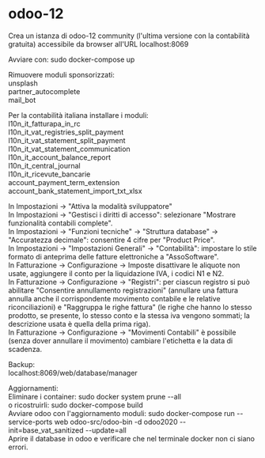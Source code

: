 # odoo-12

Crea un istanza di odoo-12 community (l'ultima versione con la contabilità gratuita) accessibile da browser all'URL localhost:8069

Avviare con:
sudo docker-compose up

Rimuovere moduli sponsorizzati:  
unsplash  
partner_autocomplete  
mail_bot

Per la contabilità italiana installare i moduli:  
l10n_it_fatturapa_in_rc  
l10n_it_vat_registries_split_payment  
l10n_it_vat_statement_split_payment  
l10n_it_vat_statement_communication  
l10n_it_account_balance_report  
l10n_it_central_journal  
l10n_it_ricevute_bancarie  
account_payment_term_extension  
account_bank_statement_import_txt_xlsx  

In Impostazioni -> "Attiva la modalità sviluppatore"  
In Impostazioni -> "Gestisci i diritti di accesso": selezionare "Mostrare funzionalità contabili complete".  
In Impostazioni -> "Funzioni tecniche" -> "Struttura database" -> "Accuratezza decimale": consentire 4 cifre per "Product Price".  
In Impostazioni -> "Impostazioni Generali" -> "Contabilità": impostare lo stile formato di anteprima delle fatture elettroniche a "AssoSoftware".  
In Fatturazione -> Configurazione -> Imposte disattivare le aliquote non usate, aggiungere il conto per la liquidazione IVA, i codici N1 e N2.  
In Fatturazione -> Configurazione -> "Registri": per ciascun registro si può abilitare "Consentire annullamento registrazioni" (annullare una fattura annulla anche il corrispondente movimento contabile e le relative riconciliazioni) e "Raggruppa le righe fattura" (le righe che hanno lo stesso prodotto, se presente, lo stesso conto e la stessa iva vengono sommati; la descrizione usata è quella della prima riga).  
In Fatturazione -> Configurazione -> "Movimenti Contabili" è possibile (senza dover annullare il movimento) cambiare l'etichetta e la data di scadenza.  

Backup:  
localhost:8069/web/database/manager

Aggiornamenti:  
Eliminare i container: sudo docker system prune --all  
o ricostruirli: sudo docker-compose build  
Avviare odoo con l'aggiornamento moduli: sudo docker-compose run --service-ports web odoo-src/odoo-bin -d odoo2020 --init=base_vat_sanitized --update=all  
Aprire il database in odoo e verificare che nel terminale docker non ci siano errori.  
